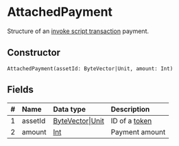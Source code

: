 # AttachedPayment

Structure of an [invoke script transaction](/en/blockchain/transaction-type/invoke-script-transaction) payment.

## Constructor

``` ride
AttachedPayment(assetId: ByteVector|Unit, amount: Int)
```

## Fields

|   #   | Name | Data type | Description |
| :--- | :--- | :--- | :--- |
| 1 | assetId | [ByteVector](/en/ride/data-types/byte-vector)&#124;[Unit](/en/ride/data-types/unit) | ID of a [token](/en/blockchain/token) |
| 2 | amount | [Int](/en/ride/data-types/int) | Payment amount |
